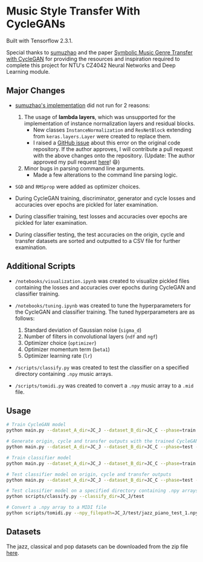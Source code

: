 # Music Style Transfer With CycleGANs

Built with Tensorflow 2.3.1. 

Special thanks to [sumuzhao](https://github.com/sumuzhao) and the paper [Symbolic Music Genre Transfer with CycleGAN](https://arxiv.org/pdf/1809.07575.pdf) for providing the resources and inspiration required to complete this project for NTU's CZ4042 Neural Networks and Deep Learning module.

## Major Changes

* [sumuzhao's implementation](https://github.com/sumuzhao/CycleGAN-Music-Style-Transfer-Refactorization) did not run for 2 reasons:
    1. The usage of **lambda layers**, which was unsupported for the implementation of instance normalization layers and residual blocks.
        - New classes `InstanceNormalization` and `ResNetBlock` extending from `keras.layers.Layer` were created to replace them.
        - I raised a [GitHub issue](https://github.com/sumuzhao/CycleGAN-Music-Style-Transfer-Refactorization/issues/3) about this error on the original code repository. If the author approves, I will contribute a pull request with the above changes onto the repository. (Update: The author approved my pull request [here](https://github.com/sumuzhao/CycleGAN-Music-Style-Transfer-Refactorization/pull/4)! :smile:)
    2. Minor bugs in parsing command line arguments. 
        - Made a few alterations to the command line parsing logic. 

* `SGD` and `RMSprop` were added as optimizer choices.

* During CycleGAN training, discriminator, generator and cycle losses and accuracies over epochs are pickled for later examination.

* During classifier training, test losses and accuracies over epochs are pickled for later examination.

* During classifier testing, the test accuracies on the origin, cycle and transfer datasets are sorted and outputted to a CSV file for further examination.

## Additional Scripts

* `/notebooks/visualization.ipynb` was created to visualize pickled files containing the losses and accuracies over epochs during CycleGAN and classifier training.

* `/notebooks/tuning.ipynb` was created to tune the hyperparameters for the CycleGAN and classifier training. The tuned hyperparameters are as follows:
    1. Standard deviation of Gaussian noise (`sigma_d`)
    2. Number of filters in convolutional layers (`ndf` and `ngf`)
    3. Optimizer choice (`optimizer`)
    4. Optimizer momentum term (`beta1`)
    5. Optimizer learning rate (`lr`)

* `/scripts/classify.py` was created to test the classifier on a specified directory containing `.npy` music arrays.

* `/scripts/tomidi.py` was created to convert a `.npy` music array to a `.mid` file.

## Usage

```bash
# Train CycleGAN model
python main.py --dataset_A_dir=JC_J --dataset_B_dir=JC_C --phase=train --type=cyclegan --sigma_d=0

# Generate origin, cycle and transfer outputs with the trained CycleGAN model
python main.py --dataset_A_dir=JC_J --dataset_B_dir=JC_C --phase=test --type=cyclegan --sigma_d=0

# Train classifier model
python main.py --dataset_A_dir=JC_J --dataset_B_dir=JC_C --phase=train --type=classifier --sigma_c=0

# Test classifier model on origin, cycle and transfer outputs
python main.py --dataset_A_dir=JC_J --dataset_B_dir=JC_C --phase=test --type=classifier --sigma_c=0

# Test classifier model on a specified directory containing .npy arrays
python scripts/classify.py --classify_dir=JC_J/test

# Convert a .npy array to a MIDI file
python scripts/tomidi.py --npy_filepath=JC_J/test/jazz_piano_test_1.npy
```

## Datasets

The jazz, classical and pop datasets can be downloaded from the zip file [here](https://drive.google.com/file/d/1zyN4IEM8LbDHIMSwoiwB6wRSgFyz7MEH/view).
